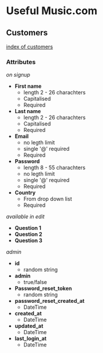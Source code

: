 Useful Music.com
================

## Customers
[index of customers](usefulmusic.herokuapp.com/admin/customers)

### Attributes

*on signup*

- **First name**
  - length 2 - 26 charachters
  - Capitalised
  - Required
- **Last name**
  - length 2 - 26 charachters
  - Capitalised
  - Required
- **Email**
  - no legth limit
  - single '@' required
  - Required
- **Password**
  - length 8 - 55 charachters
  - no legth limit
  - single '@' required
  - Required
- **Country**
  - From drop down list
  - Required

*available in edit*

- **Question 1**
- **Question 2**
- **Question 3**

*admin*

- **id**
  - random string
- **admin**
  - true/false
- **Password_reset_token**
  - random string
- **password_reset_created_at**
  - DateTime
- **created_at**
  - DateTime
- **updated_at**
  - DateTime
- **last_login_at**
  - DateTime
